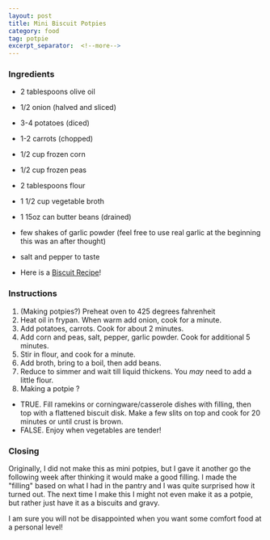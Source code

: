 ```yaml
---
layout: post
title: Mini Biscuit Potpies
category: food
tag: potpie
excerpt_separator:  <!--more-->
---
```


<blockquote class="imgur-embed-pub" lang="en" data-id="a/6Uh6aPe"><a href="//imgur.com/6Uh6aPe"></a></blockquote><script async src="//s.imgur.com/min/embed.js" charset="utf-8"></script>

### Ingredients
* 2 tablespoons olive oil
* 1/2 onion (halved and sliced)
* 3-4 potatoes (diced)
* 1-2 carrots (chopped)
* 1/2 cup frozen corn
* 1/2 cup frozen peas
* 2 tablespoons flour
* 1 1/2 cup vegetable broth
* 1 15oz can butter beans (drained)
* few shakes of garlic powder (feel free to use real garlic at the beginning this was an after thought)
* salt and pepper to taste

* Here is a <a href="/food/2018/01/28/biscuits-with-mashed-chickpeas.html#biscuits" target="_blank">Biscuit Recipe</a>!

### Instructions
1. (Making potpies?) Preheat oven to 425 degrees fahrenheit
2. Heat oil in frypan. When warm add onion, cook for a minute.
3. Add potatoes, carrots. Cook for about 2 minutes.
4. Add corn and peas, salt, pepper, garlic powder. Cook for additional 5 minutes.
5. Stir in flour, and cook for a minute.
6. Add broth, bring to a boil, then add beans.
7. Reduce to simmer and wait till liquid thickens. You _may_ need to add a little flour.
8. Making a potpie ?
  * TRUE. Fill ramekins or corningware/casserole dishes with filling, then top with a flattened biscuit disk. Make a few slits on top and cook for 20 minutes or until crust is brown.
  * FALSE. Enjoy when vegetables are tender!

### Closing
Originally, I did not make this as mini potpies, but I gave it another go the following week after thinking it would make a good filling. I made the "filling" based on what I had in the pantry and I was quite surprised how it turned out. The next time I make this I might not even make it as a potpie, but rather just have it as a biscuits and gravy.

I am sure you will not be disappointed when you want some comfort food at a personal level!